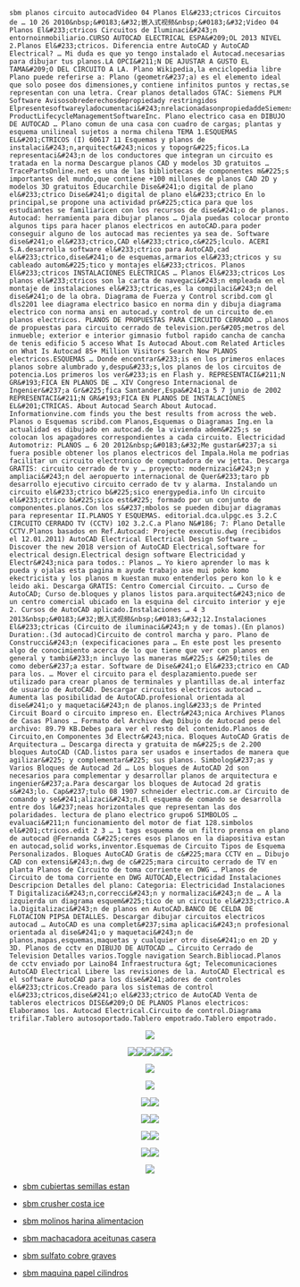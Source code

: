 
```
sbm planos circuito autocadVideo 04 Planos El&#233;ctricos Circuitos de … 10 26 2010&nbsp;&#0183;&#32;嵌入式视频&nbsp;&#0183;&#32;Video 04 Planos El&#233;ctricos Circuitos de Iluminaci&#243;n entornoinmobiliario.CURSO AUTOCAD ELECTRICAL ESPA&#209;OL 2013 NIVEL 2.Planos El&#233;ctricos. Diferencia entre AutoCAD y AutoCAD Electrical? … Mi duda es que yo tengo instalado el Autocad.necesarias para dibujar tus planos.LA OPCI&#211;N DE AJUSTAR A GUSTO EL TAMA&#209;O DEL CIRCUITO A LA. Plano Wikipedia,la enciclopedia libre Plano puede referirse a: Plano (geometr&#237;a) es el elemento ideal que solo posee dos dimensiones,y contiene infinitos puntos y rectas,se representan con una letra. Crear planos detallados GTAC: Siemens PLM Software Avisosobrederechosdepropiedady restringidos Elpresentesoftwareyladocumentaci&#243;nrelacionadasonpropiedaddeSiemens ProductLifecycleManagementSoftwareInc. Plano electrico casa en DIBUJO DE AUTOCAD … Plano comun de una casa con cuadro de cargas; plantas y esquema unilineal sujetos a norma chilena TEMA 1.ESQUEMAS EL&#201;CTRICOS (I) 60617 11 Esquemas y planos de instalaci&#243;n,arquitect&#243;nicos y topogr&#225;ficos.La representaci&#243;n de los conductores que integran un circuito es tratada en la norma Descargue planos CAD y modelos 3D gratuitos … TracePartsOnline.net es una de las bibliotecas de componentes m&#225;s importantes del mundo,que contiene +100 millones de planos CAD 2D y modelos 3D gratuitos Educarchile Dise&#241;o digital de plano el&#233;ctrico Dise&#241;o digital de plano el&#233;ctrico En lo principal,se propone una actividad pr&#225;ctica para que los estudiantes se familiaricen con los recursos de dise&#241;o de planos. Autocad: herramienta para dibujar planos … Ojala puedas colocar pronto algunos tips para hacer planos electricos en autoCAD.para poder conseguir alguno de los autocad mas recientes ya sea de. Software dise&#241;o el&#233;ctrico,CAD el&#233;ctrico,c&#225;lculo. ACERI S.A.desarrolla software el&#233;ctrico para AutoCAD,cad el&#233;ctrico,dise&#241;o de esquemas,armarios el&#233;ctricos y su cableado autom&#225;tico y montajes el&#233;ctricos. Planos El&#233;ctricos INSTALACIONES ELECTRICAS … Planos El&#233;ctricos Los planos el&#233;ctricos son la carta de navegaci&#243;n empleada en el montaje de instalaciones el&#233;ctricas,es la compilaci&#243;n del dise&#241;o de la obra. Diagrama de Fuerza y Control scribd.com gl dls2201 lee diagrama electrico basico en norma din y dibuja diagrama electrico con norma ansi en autocad.y control de un circuito de.en planos electricos. PLANOS DE PROPUESTAS PARA CIRCUITO CERRADO … planos de propuestas para circuito cerrado de television.per&#205;metros del inmueble; exterior e interior gimnasio futbol rapido cancha de cancha de tenis edificio 5 acceso What Is Autocad About.com Related Articles on What Is Autocad 85+ Million Visitors Search Now PLANOS electricos.ESQUEMAS … Donde encontrar&#233;is en los primeros enlaces planos sobre alumbrado y,despu&#233;s,los planos de los circuitos de potencia.Los primeros los ver&#233;is en Flash y. REPRESENTACI&#211;N GR&#193;FICA EN PLANOS DE … XIV Congreso Internacional de Ingenier&#237;a Gr&#225;fica Santander,Espa&#241;a 5 7 junio de 2002 REPRESENTACI&#211;N GR&#193;FICA EN PLANOS DE INSTALACIONES EL&#201;CTRICAS. About Autocad Search About Autocad. Informationvine.com finds you the best results from across the web. Planos o Esquemas scribd.com Planos,Esquemas o Diagramas Ing.en la actualidad es dibujado en autocad.de la vivienda adem&#225;s se colocan los apagadores correspondientes a cada circuito. Electricidad Automotriz: PLANOS … 6 20 2012&nbsp;&#0183;&#32;Me gustar&#237;a si fuera posible obtener los planos electricos del Impala.Hola me podrias facilitar un circuito electronico de computadora de vw jetta. Descarga GRATIS: circuito cerrado de tv y … proyecto: modernizaci&#243;n y ampliaci&#243;n del aeropuerto internacional de Quer&#233;taro pb desarrollo ejecutivo circuito cerrado de tv y alarma. Instalando un circuito el&#233;ctrico b&#225;sico energypedia.info Un circuito el&#233;ctrico b&#225;sico est&#225; formado por un conjunto de componentes.planos.Con los s&#237;mbolos se pueden dibujar diagramas para representar II.PLANOS Y ESQUEMAS. editorial.dca.ulpgc.es 3.2.C CIRCUITO CERRADO TV (CCTV) 102 3.2.C.a Plano N&#186; 7: Plano Detalle CCTV.Planos basados en Ref.Autocad: Projecte executiu.dwg (recibidos el 12.01.2011) AutoCAD Electrical Electrical Design Software … Discover the new 2018 version of AutoCAD Electrical,software for electrical design.Electrical design software Electricidad y Electr&#243;nica para todos.: Planos … Yo kiero aprender lo mas k pueda y ojalas esta pagina m ayude trabajo ase mui poko komo ekectricista y los planos m kuestan muxo entenderlos pero kon lo k e leido aki. Descarga GRATIS: Centro Comercial Circuito. … Curso de AutoCAD; Curso de.bloques y planos listos para.arquitect&#243;nico de un centro comercial ubicado en la esquina del circuito interior y eje 2. Cursos de AutoCAD aplicado.Instalaciones … 4 3 2013&nbsp;&#0183;&#32;嵌入式视频&nbsp;&#0183;&#32;12.Instalaciones El&#233;ctricas (Circuito de iluminaci&#243;n y de tomas).(En planos) Duration:.(3d autocad)Circuito de control marcha y paro. Plano de Construcci&#243;n (expecificaciones para … En este post les presento algo de conocimiento acerca de lo que tiene que ver con planos en general y tambi&#233;n incluyo las maneras m&#225;s &#250;tiles de como deber&#237;a estar. Software de Dise&#241;o El&#233;ctrico en CAD para los. … Mover el circuito para el desplazamiento.puede ser utilizado para crear planos de terminales y plantillas de.al interfaz de usuario de AutoCAD. Descargar circuitos electricos autocad … Aumenta las posibilidad de AutoCAD.profesional orientada al dise&#241;o y maquetaci&#243;n de planos.ingl&#233;s de Printed Circuit Board o circuito impreso en. Electr&#243;nica Archives Planos de Casas Planos … Formato del Archivo dwg Dibujo de Autocad peso del archivo: 89.79 KB.Debes para ver el resto del contenido.Planos de Circuito,en Componentes 3d Electr&#243;nica. Bloques AutoCAD Gratis de Arquitectura … Descarga directa y gratuita de m&#225;s de 2.200 bloques AutoCAD (CAD.listos para ser usados e insertados de manera que agilizar&#225; y complementar&#225; sus planos. Simbolog&#237;as y Varios Bloques de Autocad 2d … Los bloques de AutoCAD 2d son necesarios para complementar y desarrollar planos de arquitectura e ingenier&#237;a.Para descargar los bloques de Autocad 2d gratis s&#243;lo. Cap&#237;tulo 08 1907 schneider electric.com.ar Circuito de comando y se&#241;alizaci&#243;n.El esquema de comando se desarrolla entre dos l&#237;neas horizontales que representan las dos polaridades. lectura de plano electrico grupo6 SIMBOLOS … evaluaci&#211;n funcionamiento del motor de fiat 128.simbolos el&#201;ctricos.edit 2 3 … 1 tags esquema de un filtro prensa en plano de autocad @Fernanda C&#225;ceres esos planos en la diapositiva estan en autocad,solid works,inventor.Esquemas de Circuito Tipos de Esquema Personalizados. Bloques AutoCAD Gratis de c&#225;mara CCTV en … Dibujo CAD con extensi&#243;n.dwg de c&#225;mara circuito cerrado de TV en planta Planos de Circuito de toma corriente en DWG … Planos de Circuito de toma corriente en DWG AUTOCAD,Electricidad Instalaciones Descripcion Detalles del plano: Categoria: Electricidad Instalaciones T Digitalizaci&#243;n,correcci&#243;n y normalizaci&#243;n de … A la izquierda un diagrama esquem&#225;tico de un circuito el&#233;ctrico.A la.Digitalizaci&#243;n de planos en AutoCAD.BANCO DE CELDA DE FLOTACION PIPSA DETALLES. Descargar dibujar circuitos electricos autocad … AutoCAD es una complet&#237;sima aplicaci&#243;n profesional orientada al dise&#241;o y maquetaci&#243;n de planos,mapas,esquemas,maquetas y cualquier otro dise&#241;o en 2D y 3D. Planos de cctv en DIBUJO DE AUTOCAD … Circuito Cerrado de Television Detalles varios.Toggle navigation Search.Bibliocad.Planos de cctv enviado por Laino84 Infraestructura &gt; Telecomunicaciones AutoCAD Electrical Libere las revisiones de la. AutoCAD Electrical es el software AutoCAD para los dise&#241;adores de controles el&#233;ctricos.Creado para los sistemas de control el&#233;ctricos,dise&#241;o el&#233;ctrico de AutoCAD Venta de tableros electricos DISE&#209;O DE PLANOS Planos electricos: Elaboramos los. Autocad Electrical.Circuito de control.Diagrama trifilar.Tablero autosoportado.Tablero empotrado.Tablero empotrado. 
```

<div align="center">

<a href="https://es-crusher.shibang-china.com/github&k=sbm+planos+circuito+autocad"><img src="https://static.shibang-china.com/es/crusher/logo.jpg"></a>

<a href="https://es-crusher.shibang-china.com/github&k=sbm+planos+circuito+autocad"><img src="https://static.shibang-china.com/es/crusher/index.jpg"></a><a href="https://es-crusher.shibang-china.com/material.htmlgithub&k=sbm+planos+circuito+autocad"><img src="https://static.shibang-china.com/es/crusher/material.jpg"></a><a href="https://es-crusher.shibang-china.com/application.htmlgithub&k=sbm+planos+circuito+autocad"><img src="https://static.shibang-china.com/es/crusher/application.jpg"></a><a href="https://es-crusher.shibang-china.com/aboutus.htmlgithub&k=sbm+planos+circuito+autocad"><img src="https://static.shibang-china.com/es/crusher/aboutus.jpg"></a><a href="https://es-crusher.shibang-china.com/contact.htmlgithub&k=sbm+planos+circuito+autocad"><img src="https://static.shibang-china.com/es/crusher/contact.jpg"></a>

<a href="https://es-crusher.shibang-china.com/github&k=sbm+planos+circuito+autocad"><img src="https://static.shibang-china.com/es/crusher/banner.jpg"></a>

<a href="https://swt.shibang-china.com/github&k=sbm+planos+circuito+autocad"><img src="https://static.shibang-china.com/es/crusher/text.jpg"></a>

<a href="https://swt.shibang-china.com/github&k=sbm+planos+circuito+autocad"><img src="https://static.shibang-china.com/es/crusher/chat.jpg"></a><a href="https://es-crusher.shibang-china.com/contact.htmlgithub&k=sbm+planos+circuito+autocad"><img src="https://static.shibang-china.com/es/crusher/message.jpg"></a>

<a href="https://es-crusher.shibang-china.com/products/pe.htmlgithub&k=sbm+planos+circuito+autocad"><img src="https://static.shibang-china.com/es/crusher/pe.jpg"></a><a href="https://es-crusher.shibang-china.com/products/pf.htmlgithub&k=sbm+planos+circuito+autocad"><img src="https://static.shibang-china.com/es/crusher/pf.jpg"></a>

<a href="https://es-crusher.shibang-china.com/products/hpt.htmlgithub&k=sbm+planos+circuito+autocad"><img src="https://static.shibang-china.com/es/crusher/hpt.jpg"></a><a href="https://es-crusher.shibang-china.com/products/vsi.htmlgithub&k=sbm+planos+circuito+autocad"><img src="https://static.shibang-china.com/es/crusher/vsi.jpg"></a>

<a href="https://es-crusher.shibang-china.com/products/klv.htmlgithub&k=sbm+planos+circuito+autocad"><img src="https://static.shibang-china.com/es/crusher/klv.jpg"></a><a href="https://es-crusher.shibang-china.com/products/portable.htmlgithub&k=sbm+planos+circuito+autocad"><img src="https://static.shibang-china.com/es/crusher/portable.jpg"></a>

<a href="https://swt.shibang-china.com/github&k=sbm+planos+circuito+autocad"><img src="https://static.shibang-china.com/es/crusher/case.jpg"></a>

</div>


* [sbm cubiertas semillas estan](sbm%20cubiertas%20semillas%20estan.md)

* [sbm crusher costa ice](sbm%20crusher%20costa%20ice.md)

* [sbm molinos harina alimentacion](sbm%20molinos%20harina%20alimentacion.md)

* [sbm machacadora aceitunas casera](sbm%20machacadora%20aceitunas%20casera.md)

* [sbm sulfato cobre graves](sbm%20sulfato%20cobre%20graves.md)

* [sbm maquina papel cilindros](sbm%20maquina%20papel%20cilindros.md)